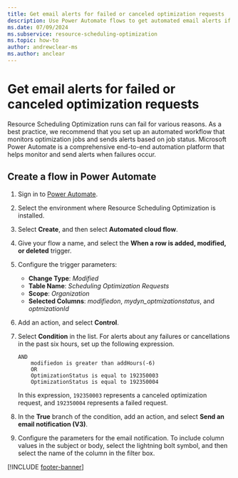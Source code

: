 ```yaml
---
title: Get email alerts for failed or canceled optimization requests
description: Use Power Automate flows to get automated email alerts if optimization jobs fail in the Resource Scheduling Optimization add-in for Dynamics 365 Field Service.
ms.date: 07/09/2024
ms.subservice: resource-scheduling-optimization
ms.topic: how-to
author: andrewclear-ms
ms.author: anclear
---
```


# Get email alerts for failed or canceled optimization requests

Resource Scheduling Optimization runs can fail for various reasons. As a best practice, we recommend that you set up an automated workflow that monitors optimization jobs and sends alerts based on job status. Microsoft Power Automate is a comprehensive end-to-end automation platform that helps monitor and send alerts when failures occur.

## Create a flow in Power Automate

1. Sign in to [Power Automate](https://make.powerautomate.com/).
1. Select the environment where Resource Scheduling Optimization is installed.
1. Select **Create**, and then select **Automated cloud flow**.
1. Give your flow a name, and select the **When a row is added, modified, or deleted** trigger.
1. Configure the trigger parameters:

    - **Change Type**: *Modified*
    - **Table Name**: *Scheduling Optimization Requests*
    - **Scope**: *Organization*
    - **Selected Columns**: *modifiedon*, *mydyn_optmizationstatus*, and *optmizationId*

1. Add an action, and select **Control**.
1. Select **Condition** in the list. For alerts about any failures or cancellations in the past six hours, set up the following expression.

    ```condition expression
    AND
        modifiedon is greater than addHours(-6)
        OR
        OptimizationStatus is equal to 192350003
        OptimizationStatus is equal to 192350004
    ```

    In this expression, `192350003` represents a canceled optimization request, and `192350004` represents a failed request.

1. In the **True** branch of the condition, add an action, and select **Send an email notification (V3)**.
1. Configure the parameters for the email notification. To include column values in the subject or body, select the lightning bolt symbol, and then select the name of the column in the filter box.

[!INCLUDE [footer-banner](../includes/footer-banner.md)]
